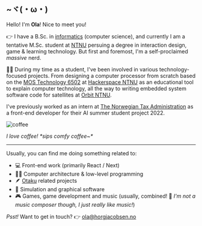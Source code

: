 ## ~ヾ(・ω・) 
Hello! I'm **Ola**! Nice to meet you!

👉 I have a B.Sc. in [informatics](https://en.wikipedia.org/wiki/Informatics#:~:text=Accordingly%2C%20universities%20in%20continental%20Europe%20usually%20translate%20%22informatics%22%20as%20computer%20science%2C%20or%20sometimes%20information%20and%20computer%20science%2C%20although%20technical%20universities%20may%20translate%20it%20as%20computer%20science%20%26%20engineering.) (computer science), and currently I am a tentative M.Sc. student at [NTNU](https://www.ntnu.edu/) persuing a degree in interaction design, game & learning technology. But first and foremost, I'm a self-proclaimed *massive* nerd.

🧑‍🎓 During my time as a student, I've been involved in various technology-focused projects. From designing a computer processor from scratch based on the [MOS Technology 6502](https://en.wikipedia.org/wiki/MOS_Technology_6502) at [Hackerspace NTNU](https://www.hackerspace-ntnu.no/) as an educational tool to explain computer technology, all the way to writing embedded system software code for satellites at [Orbit NTNU](https://orbitntnu.com/).

I've previously worked as an intern at [The Norwegian Tax Administration](https://www.skatteetaten.no/en/person/) as a front-end developer for their AI summer student project 2022.

![coffee](https://user-images.githubusercontent.com/15821339/188270649-4822f974-3eae-4769-bbf5-6e8006b4fe93.gif)

*I love coffee! \*sips comfy coffee~\**

----

Usually, you can find me doing something related to:
- 💻 Front-end work (primarily React / Next)
- 👨‍🔬 Computer architecture & low-level programming
- 🪶 [Otaku](https://en.wikipedia.org/wiki/Otaku) related projects
- 🚀 Simulation and graphical software
- 🎮 Games, game development and music (usually, combined! 🥁 *I'm not a music composer though, I just really like music!*)

*Psst!* Want to get in touch? 👉 [ola@horgjacobsen.no](mailto:ola@horgjacobsen.no)
